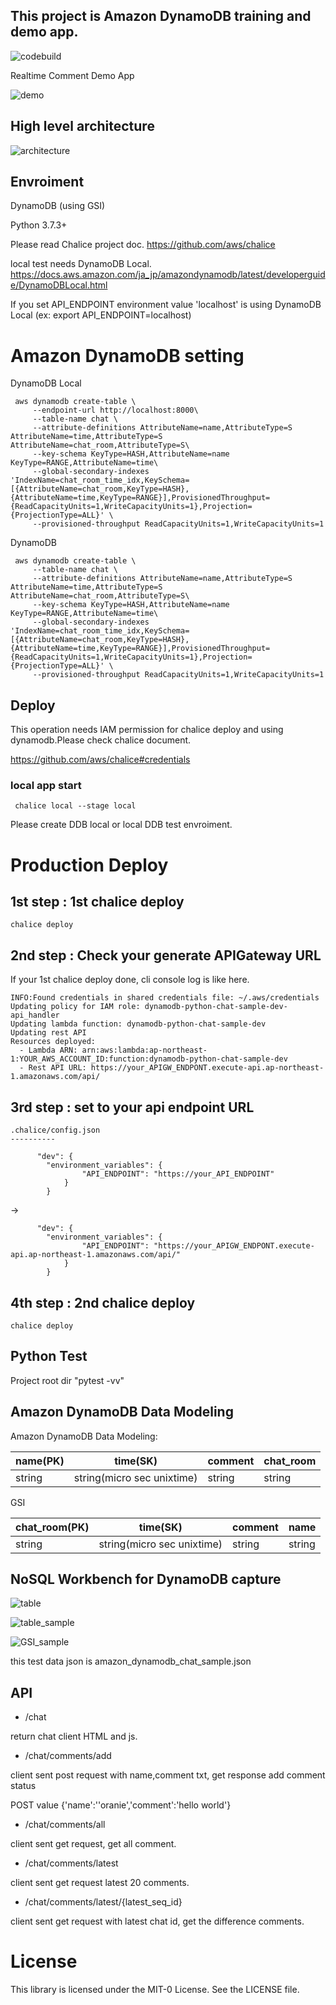 ## This project is Amazon DynamoDB training and demo app.


![codebuild](https://codebuild.ap-northeast-1.amazonaws.com/badges?uuid=eyJlbmNyeXB0ZWREYXRhIjoiL1RBME9sdkZScDFhMjc4M1NhTE1JK3VjUVppaXZURzdRb3dwaXRmVktDWkR4Sy9pMEppcGczU2JnNDVldHg1RkZsaHNCTno4Z2UwWmNmNzBKKzRYdjRBPSIsIml2UGFyYW1ldGVyU3BlYyI6InI1UXVGUFBPYzFJMkJTSDQiLCJtYXRlcmlhbFNldFNlcmlhbCI6MX0%3D&branch=master)



Realtime Comment Demo App

![demo](./demo.gif)


## High level architecture
![architecture](./demo_arch.png)

## Envroiment
DynamoDB (using GSI)

Python 3.7.3+

Please read Chalice project doc.
https://github.com/aws/chalice

local test needs DynamoDB Local.
https://docs.aws.amazon.com/ja_jp/amazondynamodb/latest/developerguide/DynamoDBLocal.html

If you set API_ENDPOINT environment value 'localhost' is using DynamoDB Local 
 (ex: export API_ENDPOINT=localhost)
 
# Amazon DynamoDB setting
DynamoDB Local 
```
 aws dynamodb create-table \
     --endpoint-url http://localhost:8000\
     --table-name chat \
     --attribute-definitions AttributeName=name,AttributeType=S AttributeName=time,AttributeType=S AttributeName=chat_room,AttributeType=S\
     --key-schema KeyType=HASH,AttributeName=name KeyType=RANGE,AttributeName=time\
     --global-secondary-indexes 'IndexName=chat_room_time_idx,KeySchema=[{AttributeName=chat_room,KeyType=HASH},{AttributeName=time,KeyType=RANGE}],ProvisionedThroughput={ReadCapacityUnits=1,WriteCapacityUnits=1},Projection={ProjectionType=ALL}' \
     --provisioned-throughput ReadCapacityUnits=1,WriteCapacityUnits=1
```

DynamoDB
```
 aws dynamodb create-table \
     --table-name chat \
     --attribute-definitions AttributeName=name,AttributeType=S AttributeName=time,AttributeType=S AttributeName=chat_room,AttributeType=S\
     --key-schema KeyType=HASH,AttributeName=name KeyType=RANGE,AttributeName=time\
     --global-secondary-indexes 'IndexName=chat_room_time_idx,KeySchema=[{AttributeName=chat_room,KeyType=HASH},{AttributeName=time,KeyType=RANGE}],ProvisionedThroughput={ReadCapacityUnits=1,WriteCapacityUnits=1},Projection={ProjectionType=ALL}' \
     --provisioned-throughput ReadCapacityUnits=1,WriteCapacityUnits=1
```

## Deploy
This operation needs IAM permission for chalice deploy and using dynamodb.Please check chalice document.

https://github.com/aws/chalice#credentials

### local app start
```$xslt
 chalice local --stage local
```

Please create DDB local or local DDB test envroiment.

# Production Deploy
## 1st step : 1st chalice deploy

```$xslt
chalice deploy
```

## 2nd step : Check your generate APIGateway URL
If your 1st chalice deploy done, cli console log is like here.
```
INFO:Found credentials in shared credentials file: ~/.aws/credentials
Updating policy for IAM role: dynamodb-python-chat-sample-dev-api_handler
Updating lambda function: dynamodb-python-chat-sample-dev
Updating rest API
Resources deployed:
  - Lambda ARN: arn:aws:lambda:ap-northeast-1:YOUR_AWS_ACCOUNT_ID:function:dynamodb-python-chat-sample-dev
  - Rest API URL: https://your_APIGW_ENDPONT.execute-api.ap-northeast-1.amazonaws.com/api/ 
```

## 3rd step : set to your api endpoint URL
```
.chalice/config.json 
----------

      "dev": {
        "environment_variables": {
                "API_ENDPOINT": "https://your_API_ENDPOINT"
            }
        }

```
->
```
      "dev": {
        "environment_variables": {
                "API_ENDPOINT": "https://your_APIGW_ENDPONT.execute-api.ap-northeast-1.amazonaws.com/api/"
            }
        }

```
## 4th step : 2nd chalice deploy
```$xslt
chalice deploy
```

## Python Test

Project root dir "pytest -vv" 



## Amazon DynamoDB Data Modeling
Amazon DynamoDB Data Modeling:

|name(PK)  |time(SK)  |comment  |chat_room |
|---|---|---|---|
|string  |string(micro sec unixtime)  |string  |string |string|

GSI

|chat_room(PK)  |time(SK)  |comment  |name |
|---|---|---|---|
|string  |string(micro sec unixtime)  |string  |string |


## NoSQL  Workbench for DynamoDB capture

![table](./table.png)

![table_sample](./table_sample.png)

![GSI_sample](./GSI_sample.png)

this test data json is amazon_dynamodb_chat_sample.json

## API

* /chat

return chat client HTML and js.
    
* /chat/comments/add

client sent post request with name,comment txt, get response add comment status

POST value {'name':''oranie','comment':'hello world'}


* /chat/comments/all

client sent get request, get all comment.
    
* /chat/comments/latest

client sent get request latest 20 comments.

* /chat/comments/latest/{latest_seq_id}

client sent get request with latest chat id, get the difference comments.
    

# License
This library is licensed under the MIT-0 License. See the LICENSE file.
